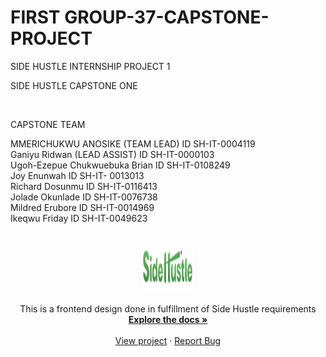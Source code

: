 # FIRST GROUP-37-CAPSTONE-PROJECT
SIDE HUSTLE INTERNSHIP PROJECT 1

SIDE HUSTLE CAPSTONE ONE

<br />

CAPSTONE TEAM

MMERICHUKWU ANOSIKE (TEAM LEAD) ID SH-IT-0004119
<br />
Ganiyu Ridwan (LEAD ASSIST) ID SH-IT-0000103
<br />
Ugoh-Ezepue Chukwuebuka Brian ID SH-IT-0108249
<br />
Joy Enunwah ID SH-IT- 0013013
<br />
Richard Dosunmu ID SH-IT-0116413
<br />
Jolade Okunlade ID SH-IT-0076738
<br />
Mildred Erubore ID SH-IT-0014969
<br />
Ikeqwu Friday ID SH-IT-0049623

<br />

<div align="center">
  <a href="https://github.com/SIDE-HUSTLE-GROUP-37-HTML-CSS-JS-TRACK/GROUP-37-FIRST-CAPSTONE-MAIN-">
    <img src="images/logo-dark.114b4a7b.png" alt="Logo" width="80" height="80">
  </a>

  <p align="center">
    This is a frontend design done in fulfillment of Side Hustle requirements
    <br />
    <a href="https://github.com/SIDE-HUSTLE-GROUP-37-HTML-CSS-JS-TRACK/GROUP-37-FIRST-CAPSTONE-MAIN-"><strong>Explore the docs »</strong></a>
    <br />
    <br />
    <a href="https://side-hustle-group-37-html-css-js-track.github.io/GROUP-37-FIRST-CAPSTONE-MAIN-/">View project</a>
    ·
    <a href="https://github.com/SIDE-HUSTLE-GROUP-37-HTML-CSS-JS-TRACK/GROUP-37-FIRST-CAPSTONE-MAIN-/issues">Report Bug</a>
  </p>

</div>
